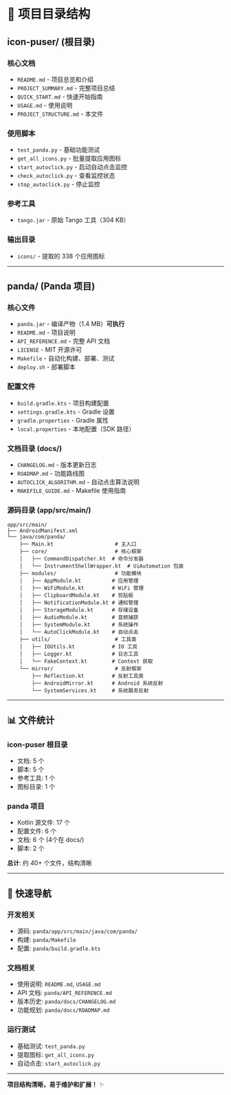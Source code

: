 # 📂 项目目录结构

## icon-puser/ (根目录)

### 核心文档
- `README.md` - 项目总览和介绍
- `PROJECT_SUMMARY.md` - 完整项目总结
- `QUICK_START.md` - 快速开始指南
- `USAGE.md` - 使用说明
- `PROJECT_STRUCTURE.md` - 本文件

### 使用脚本
- `test_panda.py` - 基础功能测试
- `get_all_icons.py` - 批量提取应用图标
- `start_autoclick.py` - 启动自动点击监控
- `check_autoclick.py` - 查看监控状态
- `stop_autoclick.py` - 停止监控

### 参考工具
- `tango.jar` - 原始 Tango 工具（304 KB）

### 输出目录
- `icons/` - 提取的 338 个应用图标

---

## panda/ (Panda 项目)

### 核心文件
- `panda.jar` - 编译产物（1.4 MB）**可执行**
- `README.md` - 项目说明
- `API_REFERENCE.md` - 完整 API 文档
- `LICENSE` - MIT 开源许可
- `Makefile` - 自动化构建、部署、测试
- `deploy.sh` - 部署脚本

### 配置文件
- `build.gradle.kts` - 项目构建配置
- `settings.gradle.kts` - Gradle 设置
- `gradle.properties` - Gradle 属性
- `local.properties` - 本地配置（SDK 路径）

### 文档目录 (docs/)
- `CHANGELOG.md` - 版本更新日志
- `ROADMAP.md` - 功能路线图
- `AUTOCLICK_ALGORITHM.md` - 自动点击算法说明
- `MAKEFILE_GUIDE.md` - Makefile 使用指南

### 源码目录 (app/src/main/)
```
app/src/main/
├── AndroidManifest.xml
└── java/com/panda/
    ├── Main.kt                    # 主入口
    ├── core/                      # 核心框架
    │   ├── CommandDispatcher.kt  # 命令分发器
    │   └── InstrumentShellWrapper.kt  # UiAutomation 包装
    ├── modules/                   # 功能模块
    │   ├── AppModule.kt          # 应用管理
    │   ├── WiFiModule.kt         # WiFi 管理
    │   ├── ClipboardModule.kt    # 剪贴板
    │   ├── NotificationModule.kt # 通知管理
    │   ├── StorageModule.kt      # 存储设备
    │   ├── AudioModule.kt        # 音频捕获
    │   ├── SystemModule.kt       # 系统操作
    │   └── AutoClickModule.kt    # 自动点击
    ├── utils/                     # 工具类
    │   ├── IOUtils.kt            # IO 工具
    │   ├── Logger.kt             # 日志工具
    │   └── FakeContext.kt        # Context 获取
    └── mirror/                    # 反射框架
        ├── Reflection.kt         # 反射工具类
        ├── AndroidMirror.kt      # Android 系统反射
        └── SystemServices.kt     # 系统服务反射
```

---

## 📊 文件统计

### icon-puser 根目录
- 文档: 5 个
- 脚本: 5 个
- 参考工具: 1 个
- 图标目录: 1 个

### panda 项目
- Kotlin 源文件: 17 个
- 配置文件: 6 个
- 文档: 6 个 (4个在 docs/)
- 脚本: 2 个

**总计**: 约 40+ 个文件，结构清晰

---

## 🎯 快速导航

### 开发相关
- 源码: `panda/app/src/main/java/com/panda/`
- 构建: `panda/Makefile`
- 配置: `panda/build.gradle.kts`

### 文档相关
- 使用说明: `README.md`, `USAGE.md`
- API 文档: `panda/API_REFERENCE.md`
- 版本历史: `panda/docs/CHANGELOG.md`
- 功能规划: `panda/docs/ROADMAP.md`

### 运行测试
- 基础测试: `test_panda.py`
- 提取图标: `get_all_icons.py`
- 自动点击: `start_autoclick.py`

---

**项目结构清晰，易于维护和扩展！** ✨

